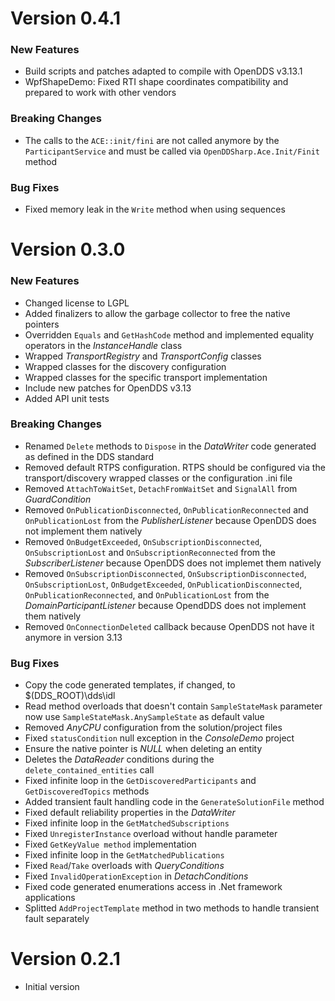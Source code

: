 # Version 0.4.1

### New Features
- Build scripts and patches adapted to compile with OpenDDS v3.13.1
- WpfShapeDemo: Fixed RTI shape coordinates compatibility and prepared to work with other vendors

### Breaking Changes
- The calls to the `ACE::init/fini` are not called anymore by the `ParticipantService` and must be called via `OpenDDSharp.Ace.Init/Finit` method

### Bug Fixes
- Fixed memory leak in the `Write` method when using sequences

# Version 0.3.0

### New Features
- Changed license to LGPL
- Added finalizers to allow the garbage collector to free the native pointers
- Overridden `Equals` and `GetHashCode` method and implemented equality operators in the *InstanceHandle* class
- Wrapped *TransportRegistry* and *TransportConfig* classes
- Wrapped classes for the discovery configuration
- Wrapped classes for the specific transport implementation
- Include new patches for OpenDDS v3.13
- Added API unit tests

### Breaking Changes
- Renamed `Delete` methods to `Dispose` in the *DataWriter* code generated as defined in the DDS standard
- Removed default RTPS configuration. RTPS should be configured via the transport/discovery wrapped classes or the configuration .ini file
- Removed `AttachToWaitSet`, `DetachFromWaitSet` and `SignalAll` from *GuardCondition*
- Removed `OnPublicationDisconnected`, `OnPublicationReconnected` and `OnPublicationLost` from the *PublisherListener* because OpenDDS does not implement them natively
- Removed `OnBudgetExceeded`, `OnSubscriptionDisconnected`, `OnSubscriptionLost` and `OnSubscriptionReconnected` from the *SubscriberListener* because OpenDDS does not implemet them natively
- Removed `OnSubscriptionDisconnected`, `OnSubscriptionDisconnected`, `OnSubscriptionLost`, `OnBudgetExceeded`, `OnPublicationDisconnected`, `OnPublicationReconnected`, and `OnPublicationLost` from the *DomainParticipantListener* because OpendDDS does not implement them natively
- Removed `OnConnectionDeleted` callback because OpenDDS not have it anymore in version 3.13

### Bug Fixes
- Copy the code generated templates, if changed, to $(DDS_ROOT)\dds\idl
- Read method overloads that doesn't contain `SampleStateMask` parameter now use `SampleStateMask.AnySampleState` as default value
- Removed *AnyCPU* configuration from the solution/project files
- Fixed `statusCondition` null exception in the *ConsoleDemo* project
- Ensure the native pointer is *NULL* when deleting an entity
- Deletes the *DataReader* conditions during the `delete_contained_entities` call
- Fixed infinite loop in the `GetDiscoveredParticipants` and `GetDiscoveredTopics` methods
- Added transient fault handling code in the `GenerateSolutionFile` method
- Fixed default reliability properties in the *DataWriter*
- Fixed infinite loop in the `GetMatchedSubscriptions`
- Fixed `UnregisterInstance` overload without handle parameter
- Fixed `GetKeyValue method` implementation
- Fixed infinite loop in the `GetMatchedPublications`
- Fixed `Read`/`Take` overloads with *QueryConditions*
- Fixed `InvalidOperationException` in *DetachConditions*
- Fixed code generated enumerations access in .Net framework applications
- Splitted `AddProjectTemplate` method in two methods to handle transient fault separately
  
# Version 0.2.1

- Initial version
